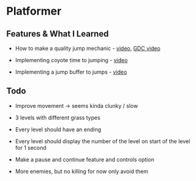# Platformer

## Features & What I Learned

- How to make a quality jump mechanic - [video](https://www.youtube.com/watch?v=FvFx1R3p-aw), [GDC video](https://youtu.be/hG9SzQxaCm8?si=cYTF0eak-depb89n)

- Implementing coyote time to jumping - [video](https://www.youtube.com/watch?v=4Vhcqh9S2LM)

- Implementing a jump buffer to jumps - [video](https://www.youtube.com/watch?v=hRQW580zEJE)

## Todo

- Improve movement -> seems kinda clunky / slow

- 3 levels with different grass types
- Every level should have an ending
- Every level should display the number of the level on start of the level for 1 second
- Make a pause and continue feature and controls option
- More enemies, but no killing for now only avoid them
